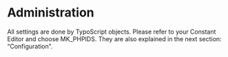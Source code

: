 Administration
============

All settings are done by TypoScript objects. Please refer to your Constant Editor and choose MK\_PHPIDS. They are also explained in the next section: “Configuration”.
